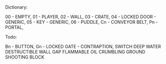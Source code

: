 Dictionary:

00 - EMPTY,
01 - PLAYER,
02 - WALL,
03 - CRATE,
04 - LOCKED DOOR - GENERIC,
05 - KEY - GENERIC,
06 - PUDDLE,
Cn - CONVEYOR BELT,
Pn - PORTAL,

Todo:

Bn - BUTTON,
Gn - LOCKED GATE - CONTRAPTION,
SWITCH
DEEP WATER
DESTRUCTIBLE WALL
GAP
FLAMMABLE OIL
CRUMBLING GROUND
SHOOTING BLOCK
